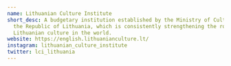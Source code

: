 ```yaml
---
name: Lithuanian Culture Institute
short_desc: A budgetary institution established by the Ministry of Culture of
  the Republic of Lithuania, which is consistently strengthening the role of
  Lithuanian culture in the world.
website: https://english.lithuanianculture.lt/
instagram: lithuanian_culture_institute
twitter: lci_lithuania
---
```

